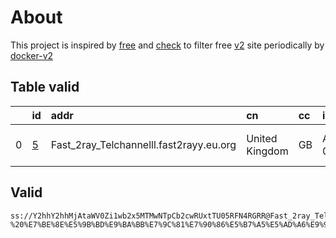 
# About

This project is inspired by [free](https://github.com/freefq/free) and [check](https://github.com/yeahwu/check) to filter free [v2](https://github.com/v2fly/v2ray-core) site periodically by [docker-v2](https://hub.docker.com/r/v2ray/official)

    

## Table valid
|    | id                 | addr                                    | cn             | cc   | isp       | ip             | chatgpt          |
|---:|:-------------------|:----------------------------------------|:---------------|:-----|:----------|:---------------|:-----------------|
|  0 | [5](config/5.json) | Fast_2ray_Telchannelll.fast2rayy.eu.org | United Kingdom | GB   | AMAZON-02 | 18.134.130.161 | Yes (Region: GB) |

## Valid
```
ss://Y2hhY2hhMjAtaWV0Zi1wb2x5MTMwNTpCb2cwRUxtTU05RFN4RGRR@Fast_2ray_Telchannelll.fast2rayy.eu.org:443#github.com/freefq%20-%20%E7%BE%8E%E5%9B%BD%E9%BA%BB%E7%9C%81%E7%90%86%E5%B7%A5%E5%AD%A6%E9%99%A2%205
```

